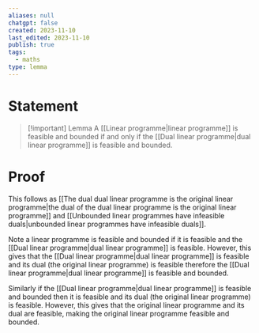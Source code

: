 ```yaml
---
aliases: null
chatgpt: false
created: 2023-11-10
last_edited: 2023-11-10
publish: true
tags:
  - maths
type: lemma
---
```

# Statement

> [!important] Lemma
> A [[Linear programme|linear programme]] is feasible and bounded if and only if the [[Dual linear programme|dual linear programme]] is feasible and bounded.

# Proof

This follows as [[The dual dual linear programme is the original linear programme|the dual of the dual linear programme is the original linear programme]] and [[Unbounded linear programmes have infeasible duals|unbounded linear programmes have infeasible duals]].

Note a linear programme is feasible and bounded if it is feasible and the [[Dual linear programme|dual linear programme]] is feasible. However, this gives that the [[Dual linear programme|dual linear programme]] is feasible and its dual (the original linear programme) is feasible therefore the [[Dual linear programme|dual linear programme]] is feasible and bounded.

Similarly if the [[Dual linear programme|dual linear programme]] is feasible and bounded then it is feasible and its dual (the original linear programme) is feasible. However, this gives that the original linear programme and its dual are feasible, making the original linear programme feasible and bounded.
